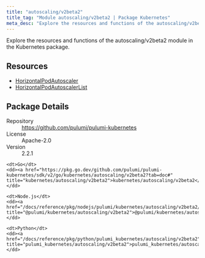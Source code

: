 ```yaml
---
title: "autoscaling/v2beta2"
title_tag: "Module autoscaling/v2beta2 | Package Kubernetes"
meta_desc: "Explore the resources and functions of the autoscaling/v2beta2 module in the Kubernetes package."
---
```


<!-- WARNING: this file was generated by Pulumi Docs Generator. -->
<!-- Do not edit by hand unless you're certain you know what you are doing! -->

Explore the resources and functions of the autoscaling/v2beta2 module in the Kubernetes package.

<h2 id="resources">Resources</h2>
<ul class="api">
    <li><a href="horizontalpodautoscaler" title="HorizontalPodAutoscaler"><span class="symbol resource"></span>HorizontalPodAutoscaler</a></li>
    <li><a href="horizontalpodautoscalerlist" title="HorizontalPodAutoscalerList"><span class="symbol resource"></span>HorizontalPodAutoscalerList</a></li>
</ul>

<h2 id="package-details">Package Details</h2>
<dl class="package-details">
	<dt>Repository</dt>
	<dd><a href="https://github.com/pulumi/pulumi-kubernetes">https://github.com/pulumi/pulumi-kubernetes</a></dd>
	<dt>License</dt>
	<dd>Apache-2.0</dd>
	<dt>Version</dt>
	<dd>2.2.1</dd>
</dl>



<dl class="tabular">

    <dt>Go</dt>
    <dd><a href="https://pkg.go.dev/github.com/pulumi/pulumi-kubernetes/sdk/v2/go/kubernetes/autoscaling/v2beta2?tab=doc#" title="kubernetes/autoscaling/v2beta2">kubernetes/autoscaling/v2beta2</a></dd>

    <dt>Node.js</dt>
    <dd><a href="/docs/reference/pkg/nodejs/pulumi/kubernetes/autoscaling/v2beta2/#" title="@pulumi/kubernetes/autoscaling/v2beta2">@pulumi/kubernetes/autoscaling/v2beta2</a></dd>

    <dt>Python</dt>
    <dd><a href="/docs/reference/pkg/python/pulumi_kubernetes/autoscaling/v2beta2" title="pulumi_kubernetes/autoscaling/v2beta2">pulumi_kubernetes/autoscaling/v2beta2</a></dd>

</dl>

